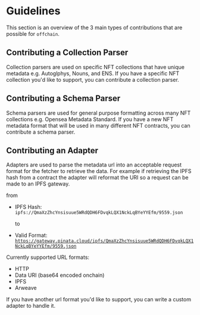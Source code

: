 # Guidelines

This section is an overview of the 3 main types of contributions that are possible for `offchain`.

## Contributing a Collection Parser

Collection parsers are used on specific NFT collections that have unique metadata e.g. Autoglphys, Nouns, and ENS.
If you have a specific NFT collection you'd like to support, you can contribute a collection parser.

## Contributing a Schema Parser

Schema parsers are used for general purpose formatting across many NFT collections e.g. Opensea Metadata Standard.
If you have a new NFT metadata format that will be used in many different NFT contracts, you can contribute a schema parser.

## Contributing an Adapter

Adapters are used to parse the metadata url into an acceptable request format for the fetcher to retrieve the data.
For example if retrieving the IPFS hash from a contract the adapter will reformat the URI so a request can be made to an IPFS gateway.

from

- IPFS Hash: `ipfs://QmaXzZhcYnsisuue5WRdQDH6FDvqkLQX1NckLqBYeYYEfm/9559.json`

  to

- Valid Format: [`https://gateway.pinata.cloud/ipfs/QmaXzZhcYnsisuue5WRdQDH6FDvqkLQX1NckLqBYeYYEfm/9559.json`](https://gateway.pinata.cloud/ipfs/QmaXzZhcYnsisuue5WRdQDH6FDvqkLQX1NckLqBYeYYEfm/9559.json)

Currently supported URL formats:

- HTTP
- Data URI (base64 encoded onchain)
- IPFS
- Arweave

If you have another url format you'd like to support, you can write a custom adapter to handle it.
